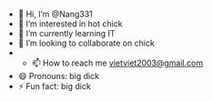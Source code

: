 - 👋 Hi, I’m @Nang331
- 👀 I’m interested in hot chick
- 🌱 I’m currently learning IT
- 💞️ I’m looking to collaborate on chick
- - 📫 How to reach me vietviet2003@gmail.com
- 😄 Pronouns: big dick
- ⚡ Fun fact: big dick

<!---
Nang331/Nang331 is a ✨ special ✨ repository because its `README.md` (this file) appears on your GitHub profile.
You can click the Preview link to take a look at your changes.
--->
